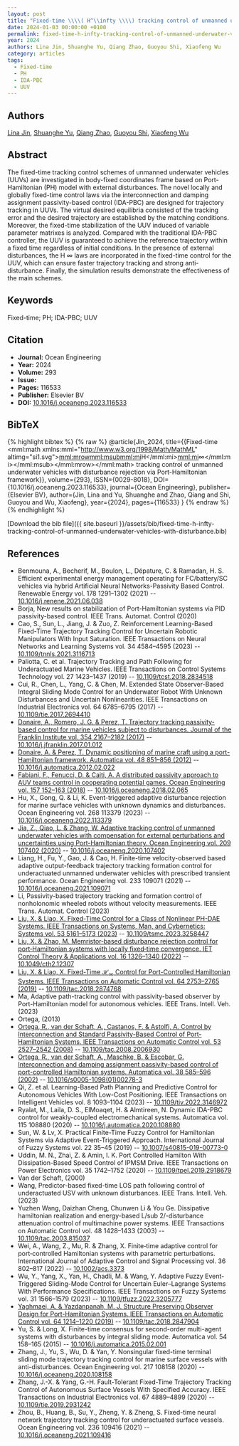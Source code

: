 ```yaml
---
layout: post
title: "Fixed-time \\\\( H^\\infty \\\\) tracking control of unmanned underwater vehicles with disturbance rejection via Port-Hamiltonian framework"
date: 2024-01-03 00:00:00 +0100
permalink: fixed-time-h-infty-tracking-control-of-unmanned-underwater-vehicles-with-disturbance
year: 2024
authors: Lina Jin, Shuanghe Yu, Qiang Zhao, Guoyou Shi, Xiaofeng Wu
category: articles
tags:
  - Fixed-time
  - PH
  - IDA-PBC
  - UUV
---
```

 
## Authors
[Lina Jin](authors/lina-jin), [Shuanghe Yu](authors/shuanghe-yu), [Qiang Zhao](authors/qiang-zhao), [Guoyou Shi](authors/guoyou-shi), [Xiaofeng Wu](authors/xiaofeng-wu)
 
## Abstract
The fixed-time tracking control schemes of unmanned underwater vehicles (UUVs) are investigated in body-fixed coordinates frame based on Port-Hamiltonian (PH) model with external disturbances. The novel locally and globally fixed-time control laws via the interconnection and damping assignment passivity-based control (IDA-PBC) are designed for trajectory tracking in UUVs. The virtual desired equilibria consisted of the tracking error and the desired trajectory are established by the matching conditions. Moreover, the fixed-time stabilization of the UUV induced of variable parameter matrixes is analyzed. Compared with the traditional IDA-PBC controller, the UUV is guaranteed to achieve the reference trajectory within a fixed time regardless of initial conditions. In the presence of external disturbances, the H ∞ laws are incorporated in the fixed-time control for the UUV, which can ensure faster trajectory tracking and strong anti-disturbance. Finally, the simulation results demonstrate the effectiveness of the main schemes.
 
## Keywords
Fixed-time; PH; IDA-PBC; UUV
 
## Citation
- **Journal:** Ocean Engineering
- **Year:** 2024
- **Volume:** 293
- **Issue:** 
- **Pages:** 116533
- **Publisher:** Elsevier BV
- **DOI:** [10.1016/j.oceaneng.2023.116533](https://doi.org/10.1016/j.oceaneng.2023.116533)
 
## BibTeX
{% highlight bibtex %}
{% raw %}
@article{Jin_2024,
  title={{Fixed-time <mml:math xmlns:mml="http://www.w3.org/1998/Math/MathML" altimg="si1.svg"><mml:mrow><mml:msub><mml:mi>H</mml:mi><mml:mi>∞</mml:mi></mml:msub></mml:mrow></mml:math> tracking control of unmanned underwater vehicles with disturbance rejection via Port-Hamiltonian framework}},
  volume={293},
  ISSN={0029-8018},
  DOI={10.1016/j.oceaneng.2023.116533},
  journal={Ocean Engineering},
  publisher={Elsevier BV},
  author={Jin, Lina and Yu, Shuanghe and Zhao, Qiang and Shi, Guoyou and Wu, Xiaofeng},
  year={2024},
  pages={116533}
}
{% endraw %}
{% endhighlight %}
 
[Download the bib file]({{ site.baseurl }}/assets/bib/fixed-time-h-infty-tracking-control-of-unmanned-underwater-vehicles-with-disturbance.bib)
 
## References
- Benmouna, A., Becherif, M., Boulon, L., Dépature, C. & Ramadan, H. S. Efficient experimental energy management operating for FC/battery/SC vehicles via hybrid Artificial Neural Networks-Passivity Based Control. Renewable Energy vol. 178 1291–1302 (2021) -- [10.1016/j.renene.2021.06.038](https://doi.org/10.1016/j.renene.2021.06.038)
- Borja, New results on stabilization of Port-Hamiltonian systems via PID passivity-based control. IEEE Trans. Automat. Control (2020)
- Cao, S., Sun, L., Jiang, J. & Zuo, Z. Reinforcement Learning-Based Fixed-Time Trajectory Tracking Control for Uncertain Robotic Manipulators With Input Saturation. IEEE Transactions on Neural Networks and Learning Systems vol. 34 4584–4595 (2023) -- [10.1109/tnnls.2021.3116713](https://doi.org/10.1109/tnnls.2021.3116713)
- Paliotta, C. et al. Trajectory Tracking and Path Following for Underactuated Marine Vehicles. IEEE Transactions on Control Systems Technology vol. 27 1423–1437 (2019) -- [10.1109/tcst.2018.2834518](https://doi.org/10.1109/tcst.2018.2834518)
- Cui, R., Chen, L., Yang, C. & Chen, M. Extended State Observer-Based Integral Sliding Mode Control for an Underwater Robot With Unknown Disturbances and Uncertain Nonlinearities. IEEE Transactions on Industrial Electronics vol. 64 6785–6795 (2017) -- [10.1109/tie.2017.2694410](https://doi.org/10.1109/tie.2017.2694410)
- [Donaire, A., Romero, J. G. & Perez, T. Trajectory tracking passivity-based control for marine vehicles subject to disturbances. Journal of the Franklin Institute vol. 354 2167–2182 (2017)](trajectory-tracking-passivity-based-control-for-marine-vehicles-subject-to-disturbances) -- [10.1016/j.jfranklin.2017.01.012](https://doi.org/10.1016/j.jfranklin.2017.01.012)
- [Donaire, A. & Perez, T. Dynamic positioning of marine craft using a port-Hamiltonian framework. Automatica vol. 48 851–856 (2012)](dynamic-positioning-of-marine-craft-using-a-port-hamiltonian-framework) -- [10.1016/j.automatica.2012.02.022](https://doi.org/10.1016/j.automatica.2012.02.022)
- [Fabiani, F., Fenucci, D. & Caiti, A. A distributed passivity approach to AUV teams control in cooperating potential games. Ocean Engineering vol. 157 152–163 (2018)](a-distributed-passivity-approach-to-auv-teams-control-in-cooperating-potential-games) -- [10.1016/j.oceaneng.2018.02.065](https://doi.org/10.1016/j.oceaneng.2018.02.065)
- Hu, X., Gong, Q. & Li, K. Event-triggered adaptive disturbance rejection for marine surface vehicles with unknown dynamics and disturbances. Ocean Engineering vol. 268 113379 (2023) -- [10.1016/j.oceaneng.2022.113379](https://doi.org/10.1016/j.oceaneng.2022.113379)
- [Jia, Z., Qiao, L. & Zhang, W. Adaptive tracking control of unmanned underwater vehicles with compensation for external perturbations and uncertainties using Port-Hamiltonian theory. Ocean Engineering vol. 209 107402 (2020)](adaptive-tracking-control-of-unmanned-underwater-vehicles-with-compensation-for-external-perturbations-and-uncertainties-using-port-hamiltonian-theory) -- [10.1016/j.oceaneng.2020.107402](https://doi.org/10.1016/j.oceaneng.2020.107402)
- Liang, H., Fu, Y., Gao, J. & Cao, H. Finite-time velocity-observed based adaptive output-feedback trajectory tracking formation control for underactuated unmanned underwater vehicles with prescribed transient performance. Ocean Engineering vol. 233 109071 (2021) -- [10.1016/j.oceaneng.2021.109071](https://doi.org/10.1016/j.oceaneng.2021.109071)
- Li, Passivity-based trajectory tracking and formation control of nonholonomic wheeled robots without velocity measurements. IEEE Trans. Automat. Control (2023)
- [Liu, X. & Liao, X. Fixed-Time Control for a Class of Nonlinear PH-DAE Systems. IEEE Transactions on Systems, Man, and Cybernetics: Systems vol. 53 5161–5173 (2023)](fixed-time-control-for-a-class-of-nonlinear-ph-dae-systems) -- [10.1109/tsmc.2023.3258447](https://doi.org/10.1109/tsmc.2023.3258447)
- [Liu, X. & Zhao, M. Memristor‐based disturbance rejection control for port‐Hamiltonian systems with locally fixed‐time convergence. IET Control Theory &amp; Applications vol. 16 1326–1340 (2022)](memristor-based-disturbance-rejection-control-for-port-hamiltonian-systems-with-locally-fixed-time-convergence) -- [10.1049/cth2.12307](https://doi.org/10.1049/cth2.12307)
- [Liu, X. & Liao, X. Fixed-Time $\mathcal {H}_{\infty }$ Control for Port-Controlled Hamiltonian Systems. IEEE Transactions on Automatic Control vol. 64 2753–2765 (2019)](fixed-time-mathcal-h-infty-control-for-port-controlled-hamiltonian-systems) -- [10.1109/tac.2018.2874768](https://doi.org/10.1109/tac.2018.2874768)
- Ma, Adaptive path-tracking control with passivity-based observer by Port-Hamiltonian model for autonomous vehicles. IEEE Trans. Intell. Veh. (2023)
- Ortega, (2013)
- [Ortega, R., van der Schaft, A., Castanos, F. & Astolfi, A. Control by Interconnection and Standard Passivity-Based Control of Port-Hamiltonian Systems. IEEE Transactions on Automatic Control vol. 53 2527–2542 (2008)](control-by-interconnection-and-standard-passivity-based-control-of-port-hamiltonian-systems) -- [10.1109/tac.2008.2006930](https://doi.org/10.1109/tac.2008.2006930)
- [Ortega, R., van der Schaft, A., Maschke, B. & Escobar, G. Interconnection and damping assignment passivity-based control of port-controlled Hamiltonian systems. Automatica vol. 38 585–596 (2002)](interconnection-and-damping-assignment-passivity-based-control-of-port-controlled-hamiltonian-systems) -- [10.1016/s0005-1098(01)00278-3](https://doi.org/10.1016/s0005-1098(01)00278-3)
- Qi, Z. et al. Learning-Based Path Planning and Predictive Control for Autonomous Vehicles With Low-Cost Positioning. IEEE Transactions on Intelligent Vehicles vol. 8 1093–1104 (2023) -- [10.1109/tiv.2022.3146972](https://doi.org/10.1109/tiv.2022.3146972)
- Ryalat, M., Laila, D. S., ElMoaqet, H. & Almtireen, N. Dynamic IDA-PBC control for weakly-coupled electromechanical systems. Automatica vol. 115 108880 (2020) -- [10.1016/j.automatica.2020.108880](https://doi.org/10.1016/j.automatica.2020.108880)
- Sun, W. & Lv, X. Practical Finite-Time Fuzzy Control for Hamiltonian Systems via Adaptive Event-Triggered Approach. International Journal of Fuzzy Systems vol. 22 35–45 (2019) -- [10.1007/s40815-019-00773-0](https://doi.org/10.1007/s40815-019-00773-0)
- Uddin, M. N., Zhai, Z. & Amin, I. K. Port Controlled Hamilton With Dissipation-Based Speed Control of IPMSM Drive. IEEE Transactions on Power Electronics vol. 35 1742–1752 (2020) -- [10.1109/tpel.2019.2918679](https://doi.org/10.1109/tpel.2019.2918679)
- Van der Schaft, (2000)
- Wang, Predictor-based fixed-time LOS path following control of underactuated USV with unknown disturbances. IEEE Trans. Intell. Veh. (2023)
- Yuzhen Wang, Daizhan Cheng, Chunwen Li & You Ge. Dissipative hamiltonian realization and energy-based L/sub 2/-disturbance attenuation control of multimachine power systems. IEEE Transactions on Automatic Control vol. 48 1428–1433 (2003) -- [10.1109/tac.2003.815037](https://doi.org/10.1109/tac.2003.815037)
- Wei, A., Wang, Z., Mu, R. & Zhang, X. Finite‐time adaptive control for port‐controlled Hamiltonian systems with parametric perturbations. International Journal of Adaptive Control and Signal Processing vol. 36 802–817 (2022) -- [10.1002/acs.3373](https://doi.org/10.1002/acs.3373)
- Wu, Y., Yang, X., Yan, H., Chadli, M. & Wang, Y. Adaptive Fuzzy Event-Triggered Sliding-Mode Control for Uncertain Euler–Lagrange Systems With Performance Specifications. IEEE Transactions on Fuzzy Systems vol. 31 1566–1579 (2023) -- [10.1109/tfuzz.2022.3205777](https://doi.org/10.1109/tfuzz.2022.3205777)
- [Yaghmaei, A. & Yazdanpanah, M. J. Structure Preserving Observer Design for Port-Hamiltonian Systems. IEEE Transactions on Automatic Control vol. 64 1214–1220 (2019)](structure-preserving-observer-design-for-port-hamiltonian-systems) -- [10.1109/tac.2018.2847904](https://doi.org/10.1109/tac.2018.2847904)
- Yu, S. & Long, X. Finite-time consensus for second-order multi-agent systems with disturbances by integral sliding mode. Automatica vol. 54 158–165 (2015) -- [10.1016/j.automatica.2015.02.001](https://doi.org/10.1016/j.automatica.2015.02.001)
- Zhang, J., Yu, S., Wu, D. & Yan, Y. Nonsingular fixed-time terminal sliding mode trajectory tracking control for marine surface vessels with anti-disturbances. Ocean Engineering vol. 217 108158 (2020) -- [10.1016/j.oceaneng.2020.108158](https://doi.org/10.1016/j.oceaneng.2020.108158)
- Zhang, J.-X. & Yang, G.-H. Fault-Tolerant Fixed-Time Trajectory Tracking Control of Autonomous Surface Vessels With Specified Accuracy. IEEE Transactions on Industrial Electronics vol. 67 4889–4899 (2020) -- [10.1109/tie.2019.2931242](https://doi.org/10.1109/tie.2019.2931242)
- Zhou, B., Huang, B., Su, Y., Zheng, Y. & Zheng, S. Fixed-time neural network trajectory tracking control for underactuated surface vessels. Ocean Engineering vol. 236 109416 (2021) -- [10.1016/j.oceaneng.2021.109416](https://doi.org/10.1016/j.oceaneng.2021.109416)

